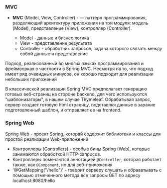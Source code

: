 

### MVC

* **MVC** (Model, View, Controller) - — паттерн программирования, разделяющий архитектуру приложения на три
  модуля: модель (Model), представление (View), контроллер (Controller).

  * Model - данные и бизнес логика
  * View - представление результата
  * Controller - обработчик запросов, задача которого связать между собой данные и представление

Подход, реализованный во многих языках программирования и фреймворках в частности в Spring MVC.
Несмотря на то, что подход имеет ряд очевидных минусов, он хорошо подходит для реализации небольших приложений

В классической реализации Spring MVC предполагает генерацию готовых веб-страниц на стороне backend, для чего используются "шаблонизаторы", в нашем случае Thymeleaf.
Обрабатывая запрос, сервер создает готовую html страницу, подставляя данные в зарание подготовленный шаблон, и отправляет ее на frontend.

### Spring Web
Spring Web - проект Spring, которай содержит библиотеки и классы для простой реализации Web-приложений
* Контроллеры (Controllers) - особые бины Spring (Web), которые занимаются обработкой HTTP-запросов.
* Контроллеры помечаются аннотацией `@Controller`, которая работает также, как `@Component`, но для веб-приложения
* '@GetMapping("/hello")' - говорит серверу слушать и обраватывать с помощью отмеченного метода все запросы GET по адресу localhost:8080/hello  
